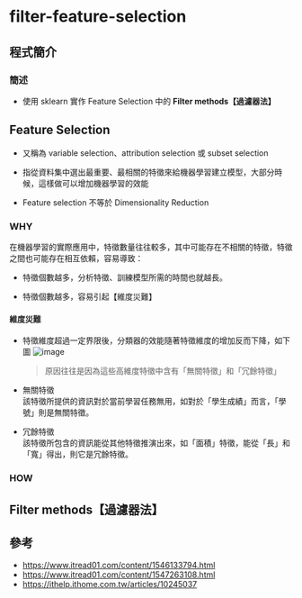 # filter-feature-selection
## 程式簡介
### 簡述
* 使用 sklearn 實作 Feature Selection 中的 **Filter methods【過濾器法】**

## Feature Selection
* 又稱為 variable selection、attribution selection 或 subset selection

* 指從資料集中選出最重要、最相關的特徵來給機器學習建立模型，大部分時候，這樣做可以增加機器學習的效能

* Feature selection 不等於 Dimensionality Reduction

### WHY
在機器學習的實際應用中，特徵數量往往較多，其中可能存在不相關的特徵，特徵之間也可能存在相互依賴，容易導致：

* 特徵個數越多，分析特徵、訓練模型所需的時間也就越長。

* 特徵個數越多，容易引起【維度災難】
#### 維度災難
* 特徵維度超過一定界限後，分類器的效能隨著特徵維度的增加反而下降，如下圖
  ![image](https://user-images.githubusercontent.com/93152909/145701552-148a6354-f79c-4310-b047-619353903b76.png)
  > 原因往往是因為這些高維度特徵中含有「無關特徵」和「冗餘特徵」

* 無關特徵  
該特徵所提供的資訊對於當前學習任務無用，如對於「學生成績」而言，「學號」則是無關特徵。
* 冗餘特徵  
該特徵所包含的資訊能從其他特徵推演出來，如「面積」特徵，能從「長」和「寬」得出，則它是冗餘特徵。
### HOW

## Filter methods【過濾器法】

## 參考
* https://www.itread01.com/content/1546133794.html
* https://www.itread01.com/content/1547263108.html
* https://ithelp.ithome.com.tw/articles/10245037

